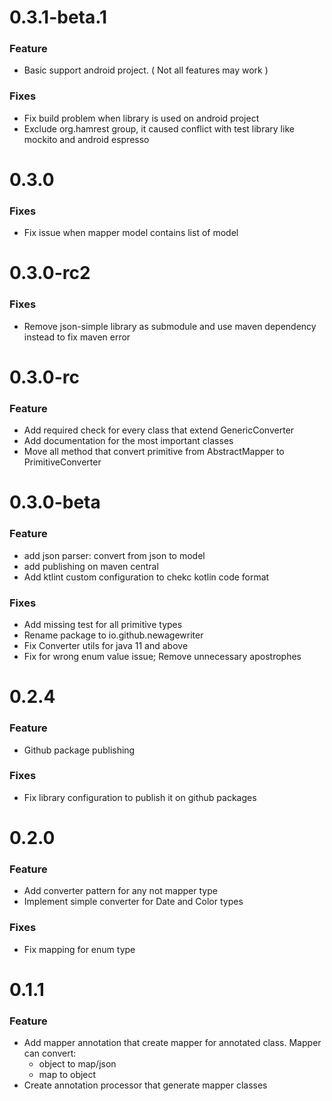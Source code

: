# 0.3.1-beta.1

### Feature
* Basic support android project. ( Not all features may work )

### Fixes
* Fix build problem when library is used on android project
* Exclude org.hamrest group, it caused conflict with test library like mockito and android espresso

# 0.3.0

### Fixes
* Fix issue when mapper model contains list of model

# 0.3.0-rc2

### Fixes
* Remove json-simple library as submodule and use maven dependency instead to fix maven error

# 0.3.0-rc

### Feature
* Add required check for every class that extend GenericConverter
* Add documentation for the most important classes
* Move all method that convert primitive from AbstractMapper to PrimitiveConverter

# 0.3.0-beta

### Feature
* add json parser: convert from json to model
* add publishing on maven central
* Add ktlint custom configuration to chekc kotlin code format

### Fixes
* Add missing test for all primitive types
* Rename package to io.github.newagewriter
* Fix Converter utils for java 11 and above
* Fix for wrong enum value issue; Remove unnecessary apostrophes

# 0.2.4

### Feature
* Github package publishing

### Fixes
* Fix library configuration to publish it on github packages


# 0.2.0

### Feature
* Add converter pattern for any not mapper type
* Implement simple converter for Date and Color types

### Fixes
* Fix mapping for enum type

# 0.1.1

### Feature
* Add mapper annotation that create mapper for annotated class. Mapper can convert:
  * object to map/json 
  * map to object
* Create annotation processor that generate mapper classes